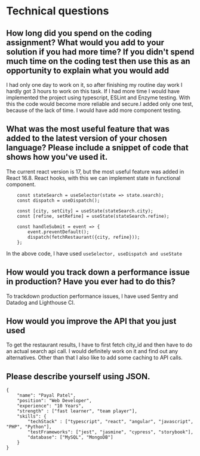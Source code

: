 # Technical questions

## How long did you spend on the coding assignment? What would you add to your solution if you had more time? If you didn't spend much time on the coding test then use this as an opportunity to explain what you would add

I had only one day to work on it, so after finishing my routine day work I hardly got 3 hours to work on this task. If I had more time I would have implemented the project using typescript, ESLint and Enzyme testing. With this the code would become more reliable and secure.I added only one test, because of the lack of time. I would have add more component testing.

## What was the most useful feature that was added to the latest version of your chosen language? Please include a snippet of code that shows how you've used it.

The current react version is 17, but the most useful feature was added in React 16.8. React hooks, with this we can implement state in functional component.

```
    const stateSearch = useSelector(state => state.search);
    const dispatch = useDispatch();

    const [city, setCity] = useState(stateSearch.city);
    const [refine, setRefine] = useState(stateSearch.refine);

    const handleSubmit = event => {
        event.preventDefault();
        dispatch(fetchRestaurant({city, refine}));
    };

```

In the above code, I have used ```useSelector, useDispatch and useState```

## How would you track down a performance issue in production? Have you ever had to do this?

To trackdown production performance issues, I have used Sentry and Datadog and Lighthouse CI.

## How would you improve the API that you just used

To get the restaurant results, I have to first fetch city_id and then have to do an actual search api call. I would definitely work on it and find out any alternatives.
Other than that I also like to add some caching to API calls.


## Please describe yourself using JSON.
```
{
    "name": "Payal Patel",
    "position": "Web Developer",
    "experience": "10 Years",
    "strength" : ["fast learner", "team player"],
    "skills": {
        "techStack" : ["typescript", "react", "angular", "javascript", "PHP", "Python"],
        "testFrameworks": ["jest", "jasmine", "cypress", "storybook"],
        "database": ["MySQL", "MongoDB"]
    }
}
```


